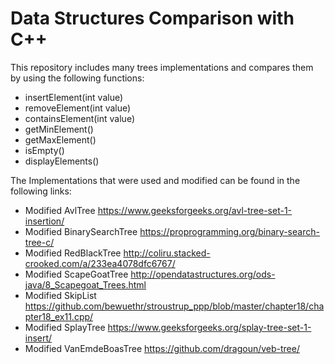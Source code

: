 # Data Structures Comparison with C++
This repository includes many trees implementations and compares them by using the following functions:

*   insertElement(int value)
*   removeElement(int value)
*   containsElement(int value)
*   getMinElement()
*   getMaxElement()
*   isEmpty()
*   displayElements()

The Implementations that were used and modified can be found in the following links:
*   Modified AvlTree https://www.geeksforgeeks.org/avl-tree-set-1-insertion/
*   Modified BinarySearchTree https://proprogramming.org/binary-search-tree-c/
*   Modified RedBlackTree http://coliru.stacked-crooked.com/a/233ea4078dfc6767/
*   Modified ScapeGoatTree http://opendatastructures.org/ods-java/8_Scapegoat_Trees.html
*   Modified SkipList https://github.com/bewuethr/stroustrup_ppp/blob/master/chapter18/chapter18_ex11.cpp/
*   Modified SplayTree https://www.geeksforgeeks.org/splay-tree-set-1-insert/
*   Modified VanEmdeBoasTree https://github.com/dragoun/veb-tree/

